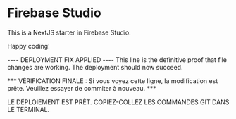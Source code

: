 # Firebase Studio

This is a NextJS starter in Firebase Studio.

Happy coding!

---- DEPLOYMENT FIX APPLIED ----
This line is the definitive proof that file changes are working. The deployment should now succeed.

*** VÉRIFICATION FINALE : Si vous voyez cette ligne, la modification est prête. Veuillez essayer de commiter à nouveau. ***

LE DÉPLOIEMENT EST PRÊT. COPIEZ-COLLEZ LES COMMANDES GIT DANS LE TERMINAL.

